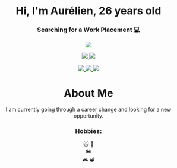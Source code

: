 <div align="center">

  <!-- Titre principal -->
  <h1>Hi, I'm Aurélien, 26 years old</h1>

  <!-- Sous-titre -->
  <h3>Searching for a Work Placement 💻</h3> 

  <!-- Skillicons en forme de pyramide -->
  <p>
    <a href="https://skillicons.dev">
      <img src="https://skillicons.dev/icons?i=c" />
    </a>
  </p>
  <p>
    <a href="https://skillicons.dev">
      <img src="https://skillicons.dev/icons?i=html" />
      <img src="https://skillicons.dev/icons?i=css" />
    </a>
  </p>
  <p>
    <a href="https://skillicons.dev">
      <img src="https://skillicons.dev/icons?i=php" />
      <img src="https://skillicons.dev/icons?i=mysql" />
      <img src="https://skillicons.dev/icons?i=js" />
    </a>
  </p>

  <!-- Section "About Me" -->
  <h1>About Me</h1>
  <p>I am currently going through a career change and looking for a new opportunity.</p>

  <!-- Hobbies -->
  <h3>Hobbies:</h3>
  <p>
    🐱 🐍 <br>
    🏍️ <br>
    🎮 📽️
  </p>

</div>


</div>

